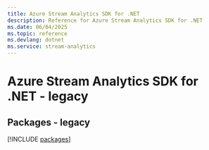 ```yaml
---
title: Azure Stream Analytics SDK for .NET
description: Reference for Azure Stream Analytics SDK for .NET
ms.date: 06/04/2025
ms.topic: reference
ms.devlang: dotnet
ms.service: stream-analytics
---
```

# Azure Stream Analytics SDK for .NET - legacy
## Packages - legacy
[!INCLUDE [packages](stream-analytics-index.md)]